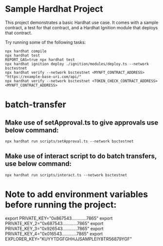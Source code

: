# Sample Hardhat Project

This project demonstrates a basic Hardhat use case. It comes with a sample contract, a test for that contract, and a Hardhat Ignition module that deploys that contract.

Try running some of the following tasks:

```shell
npx hardhat compile
npx hardhat test
REPORT_GAS=true npx hardhat test
npx hardhat ignition deploy ./ignition/modules/deploy.ts --network bsctestnet
npx hardhat verify --network bsctestnet <MYNFT_CONTRACT_ADDRESS> "https://example-base-uri.com/api/"
npx hardhat verify --network bsctestnet <TOKEN_CHECK_CONTRACT_ADDRESS> <MYNFT_CONTRACT_ADDRESS>
```

# batch-transfer

## Make use of setApproval.ts to give approvals use below command:

```
npx hardhat run scripts/setApproval.ts --network bsctestnet
```

## Make use of interact script to do batch transfers, use below command:

```
npx hardhat run scripts/interact.ts --network bsctestnet
```

# Note to add environment variables before running the project:

export PRIVATE_KEY="0x867543............7865"
export PRIVATE_KEY_2="0x687543............7865"
export PRIVATE_KEY_3="0x926543............7865"
export PRIVATE_KEY_4="0x016543............7865"
export EXPLORER_KEY="KUYYTDGFGHHJJSAMPLEIY8TR56879YGF"
